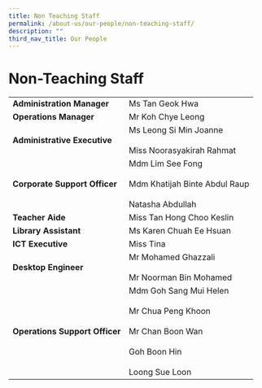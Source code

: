 ```yaml
---
title: Non Teaching Staff
permalink: /about-us/our-people/non-teaching-staff/
description: ""
third_nav_title: Our People
---
```

# **Non-Teaching Staff**

|  	|  	|
|---	|---	|
| **Administration   Manager** 	| Ms Tan Geok Hwa 	|
| **Operations   Manager** 	| Mr Koh Chye Leong 	|
| **Administrative   Executive** 	| Ms Leong Si Min Joanne<br>     <br>Miss Noorasyakirah Rahmat 	|
| **Corporate Support Officer** 	| Mdm Lim See Fong<br>     <br>Mdm Khatijah Binte Abdul Raup <br> <br> Natasha Abdullah 	|
| **Teacher   Aide** 	| Miss Tan Hong Choo Keslin 	|
| **Library   Assistant** 	| Ms Karen Chuah Ee Hsuan 	|
| **ICT   Executive** 	| Miss Tina 	|
| **Desktop   Engineer** 	| Mr   Mohamed Ghazzali<br>     <br>     Mr Noorman Bin Mohamed 	|
| **Operations   Support Officer** 	| Mdm Goh Sang Mui Helen<br>     <br>Mr Chua Peng Khoon<br>     <br>Mr Chan Boon Wan<br>   <br>Goh Boon Hin<br>  <br>Loong Sue Loon	|